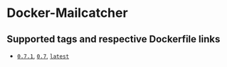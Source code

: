 # Docker-Mailcatcher

## Supported tags and respective Dockerfile links

* [`0.7.1`](https://github.com/glenux/docker-mailcacher/blob/v0.7.1/Dockerfile), [`0.7`](https://github.com/glenux/docker-mailcacher/blob/v0.7.1/Dockerfile), [`latest`](https://github.com/glenux/docker-mailcacher/blob/v0.7.1/Dockerfile)

<!--

Quick reference
Where to get help: the Docker Community Forums, the Docker Community Slack, or Stack Overflow

Where to file issues: https://github.com/docker-library/haproxy/issues

Maintained by: the Docker Community

Supported architectures: (more info) amd64, arm32v5, arm32v6, arm32v7, arm64v8, i386, ppc64le, s390x

Published image artifact details: repo-info repo's repos/haproxy/ directory (history) (image metadata, transfer size, etc)

Image updates: official-images PRs with label library/haproxy
official-images repo's library/haproxy file (history)

Source of this description: docs repo's haproxy/ directory (history)

What is HAProxy?
HAProxy is a free, open source high availability solution, providing load balancing and proxying for TCP and HTTP-based applications by spreading requests across multiple servers. It is written in C and has a reputation for being fast and efficient (in terms of processor and memory usage).

wikipedia.org/wiki/HAProxy

logo

How to use this image
Since no two users of HAProxy are likely to configure it exactly alike, this image does not come with any default configuration.

Please refer to upstream's excellent (and comprehensive) documentation on the subject of configuring HAProxy for your needs.

It is also worth checking out the examples/ directory from upstream.

Create a Dockerfile
FROM haproxy:1.7
COPY haproxy.cfg /usr/local/etc/haproxy/haproxy.cfg
Build the container
$ docker build -t my-haproxy .
Test the configuration file
$ docker run -it --rm --name haproxy-syntax-check my-haproxy haproxy -c -f /usr/local/etc/haproxy/haproxy.cfg
Run the container
$ docker run -d --name my-running-haproxy my-haproxy
You may need to publish the ports your HAProxy is listening on to the host by specifying the -p option, for example -p 8080:80 to publish port 8080 from the container host to port 80 in the container. Make sure the port you're using is free.

Directly via bind mount
$ docker run -d --name my-running-haproxy -v /path/to/etc/haproxy:/usr/local/etc/haproxy:ro haproxy:1.7
Note that your host's /path/to/etc/haproxy folder should be populated with a file named haproxy.cfg. If this configuration file refers to any other files within that folder then you should ensure that they also exist (e.g. template files such as 400.http, 404.http, and so forth). However, many minimal configurations do not require any supporting files.

Reloading config
If you used a bind mount for the config and have edited your haproxy.cfg file, you can use HAProxy's graceful reload feature by sending a SIGHUP to the container:

$ docker kill -s HUP my-running-haproxy
The entrypoint script in the image checks for running the command haproxy and replaces it with haproxy-systemd-wrapper from HAProxy upstream which takes care of signal handling to do the graceful reload. Under the hood this uses the -sf option of haproxy so "there are two small windows of a few milliseconds each where it is possible that a few connection failures will be noticed during high loads" (see Stopping and restarting HAProxy).

Image Variants
The haproxy images come in many flavors, each designed for a specific use case.

haproxy:<version>
This is the defacto image. If you are unsure about what your needs are, you probably want to use this one. It is designed to be used both as a throw away container (mount your source code and start the container to start your app), as well as the base to build other images off of.

haproxy:<version>-alpine
This image is based on the popular Alpine Linux project, available in the alpine official image. Alpine Linux is much smaller than most distribution base images (~5MB), and thus leads to much slimmer images in general.

This variant is highly recommended when final image size being as small as possible is desired. The main caveat to note is that it does use musl libc instead of glibc and friends, so certain software might run into issues depending on the depth of their libc requirements. However, most software doesn't have an issue with this, so this variant is usually a very safe choice. See this Hacker News comment thread for more discussion of the issues that might arise and some pro/con comparisons of using Alpine-based images.

To minimize image size, it's uncommon for additional related tools (such as git or bash) to be included in Alpine-based images. Using this image as a base, add the things you need in your own Dockerfile (see the alpine image description for examples of how to install packages if you are unfamiliar).

License
View license information for the software contained in this image.

As with all Docker images, these likely also contain other software which may be under other licenses (such as Bash, etc from the base distribution, along with any direct or indirect dependencies of the primary software being contained).

Some additional license information which was able to be auto-detected might be found in the repo-info repository's haproxy/ directory.

As for any pre-built image usage, it is the image user's responsibility to ensure that any use of this image complies with any relevant licenses for all software contained within.

-->
